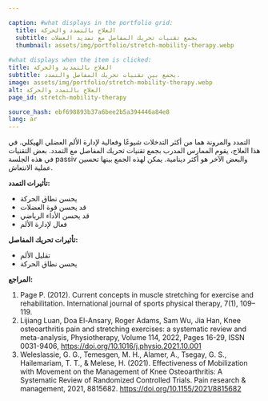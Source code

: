 ```yaml
---

caption: #what displays in the portfolio grid:
  title: العلاج بالتمدد والحركة
  subtitle: يجمع تقنيات تحريك المفاصل مع تمديد العضلات
  thumbnail: assets/img/portfolio/stretch-mobility-therapy.webp
  
#what displays when the item is clicked:
title: العلاج بالتمديد والحركة
subtitle: يجمع بين تقنيات تحريك المفاصل والتمدد.
image: assets/img/portfolio/stretch-mobility-therapy.webp
alt: العلاج بالتمدد والحركة
page_id: stretch-mobility-therapy

source_hash: ebf698893b37a6bee2b5a394446a84e8
lang: ar
---
```

التمدد والمرونة هما من أكثر التدخلات شيوعًا وفعالية لإدارة الألم العضلي الهيكلي. في هذا العلاج، يقوم الممارس المدرب بجمع تقنيات تحريك المفاصل مع التمدد. بعض التقنيات في هذه الجلسة passiv والبعض الآخر هو أكثر دينامية. يمكن لهذه الجمع بينها تحسين عملية الانتعاش.

**تأثيرات التمدد:**  
- يحسن نطاق الحركة  
- قد يحسن قوة العضلات  
- قد يحسن الأداء الرياضي  
- فعال لإدارة الألم  

**تأثيرات تحريك المفاصل:**  
- تقليل الألم  
- يحسن نطاق الحركة  

**المراجع:**  
1. Page P. (2012). Current concepts in muscle stretching for exercise and rehabilitation. International journal of sports physical therapy, 7(1), 109–119.
2. Lijiang Luan, Doa El-Ansary, Roger Adams, Sam Wu, Jia Han, Knee osteoarthritis pain and stretching exercises: a systematic review and meta-analysis, Physiotherapy, Volume 114, 2022, Pages 16-29, ISSN 0031-9406, https://doi.org/10.1016/j.physio.2021.10.001
3. Weleslassie, G. G., Temesgen, M. H., Alamer, A., Tsegay, G. S., Hailemariam, T. T., & Melese, H. (2021). Effectiveness of Mobilization with Movement on the Management of Knee Osteoarthritis: A Systematic Review of Randomized Controlled Trials. Pain research & management, 2021, 8815682. https://doi.org/10.1155/2021/8815682